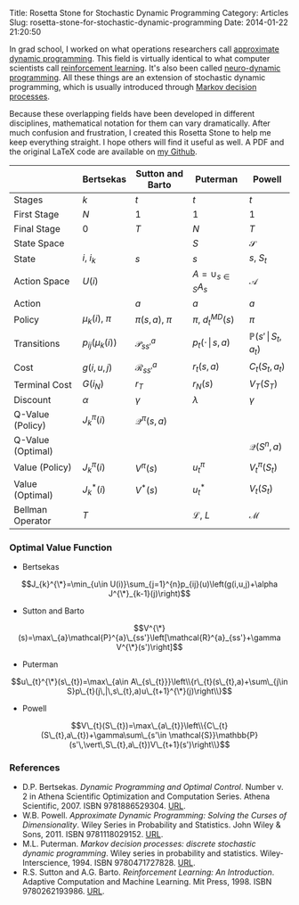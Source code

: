 Title: Rosetta Stone for Stochastic Dynamic Programming
Category: Articles
Slug: rosetta-stone-for-stochastic-dynamic-programming
Date: 2014-01-22 21:20:50


In grad school, I worked on what operations researchers call [approximate dynamic programming](http://adp.princeton.edu/). This field is virtually identical to what computer scientists call [reinforcement learning](http://en.wikipedia.org/wiki/Reinforcement_learning). It's also been called [neuro-dynamic programming](http://athenasc.com/NDP_Review.pdf). All these things are an extension of stochastic dynamic programming, which is usually introduced through [Markov decision processes](http://en.wikipedia.org/wiki/Markov_decision_process).

Because these overlapping fields have been developed in different disciplines, mathematical notation for them can vary dramatically. After much confusion and frustration, I created this Rosetta Stone to help me keep everything straight. I hope others will find it useful as well. A PDF and the original LaTeX code are available on [my Github](https://github.com/tdhopper/Rosetta-Stone-for-Stochastic-Dynamic-Programming).

|                   |      Bertsekas       |     Sutton and Barto     |          Puterman          |                Powell                |
| ----------------- | -------------------- | ------------------------ | -------------------------- | ------------------------------------ |
| Stages            | $k$                  | $t$                      | $t$                        | $t$                                  |
| First Stage       | $N$                  | $1$                      | $1$                        | 1                                    |
| Final Stage       | $0$                  | $T$                      | $N$                        | $T$                                  |
| State Space       |                      |                          | $S$                        | $\mathcal{S}$                        |
| State             | $i$, $i_{k}$         | $s$                      | $s$                        | $s$, $S_{t}$                         |
| Action Space      | $U(i)$               |                          | $A=\cup_{s\in S}A_{s}$     | $\mathcal{A}$                        |
| Action            |                      | $a$                      | $a$                        | $a$                                  |
| Policy            | $\mu_{k}(i)$, $\pi$  | $\pi(s,a)$, $\pi$        | $\pi$, $d_{t}^{MD}(s)$     | $\pi$                                |
| Transitions       | $p_{ij}(\mu_{k}(i))$ | $\mathcal{P}_{ss'}^{a}$  | $p_{t}(\cdot\,\vert\,s,a)$ | $\mathbb{P}(s'\,\vert\,S_{t},a_{t})$ |
| Cost              | $g(i,u,j)$           | $\mathcal{R}_{ss'}^{a}$  | $r_t(s,a)$                 | $C_{t}(S_{t},a_{t})$                 |
| Terminal Cost     | $G(i_{N})$           | $r_{T}$                  | $r_{N}(s)$                 | $V_{T}(S_{T})$                       |
| Discount          | $\alpha$             | $\gamma$                 | $\lambda$                  | $\gamma$                             |
| Q-Value (Policy)  | $J_{k}^{\pi}(i)$     | $\mathcal{Q}^{\pi}(s,a)$ |                                                                  ||
| Q-Value (Optimal) |                      |                          |                            | $\mathcal{Q}(S^{n},a)$               |
| Value (Policy)    | $J_{k}^{\pi}(i)$     | $V^{\pi}(s)$             | $u_{t}^{\pi}$              | $V_{t}^{\pi}(S_{t})$                 |
| Value (Optimal)   | $J_{k}^{*}(i)$       | $V^{*}(s)$               | $u_{t}^{*}$                | $V_{t}(S_{t})$                       |
| Bellman Operator  | $T$                  |                          | $\mathscr{L}$, $L$         | $\mathcal{M}$                        |


### Optimal Value Function

* Bertsekas

$$J_{k}^{\*}=\min_{u\in U(i)}\sum_{j=1}^{n}p_{ij}(u)\left(g(i,u,j)+\alpha J^{\*}_{k-1}(j)\right)$$

* Sutton and Barto

$$V^{\*}(s)=\max\_{a}\mathcal{P}^{a}\_{ss'}\left[\mathcal{R}^{a}_{ss'}+\gamma V^{\*}(s')\right]$$

* Puterman

$$u\_{t}^{\*}(s\_{t})=\max\_{a\in A\_{s\_{t}}}\left\\{r\_{t}(s\_{t},a)+\sum\_{j\in S}p\_{t}(j\,|\,s\_{t},a)u\_{t+1}^{\*}(j)\right\\}$$

* Powell

$$V\_{t}(S\_{t})=\max\_{a\_{t}}\left\\{C\_{t}(S\_{t},a\_{t})+\gamma\sum\_{s'\in \mathcal{S}}\mathbb{P}(s'\,\vert\,S\_{t},a\_{t})V\_{t+1}(s')\right\\}$$

### References

* D.P. Bertsekas. _Dynamic Programming and Optimal Control_. Number v. 2 in Athena Scientific Optimization and Computation Series. Athena Scientific, 2007. ISBN 9781886529304. [URL](http://books.google.com/books?id=eL01YAAACAAJ).
* W.B. Powell. _Approximate Dynamic Programming: Solving the Curses of Dimensionality_. Wiley Series in Probability and Statistics. John Wiley & Sons, 2011. ISBN 9781118029152. [URL](http://books.google.com/books?id=VBuZhne7pmwC).
* M.L. Puterman. _Markov decision processes: discrete stochastic dynamic programming_. Wiley series in probability and statistics. Wiley-Interscience, 1994. ISBN 9780471727828. [URL](http://books.google.com/books?id=Y-gmAQAAIAAJ).
* R.S. Sutton and A.G. Barto. _Reinforcement Learning: An Introduction_. Adaptive Computation and Machine Learning. Mit Press, 1998. ISBN 9780262193986. [URL](http://books.google.com/books?id=CAFR6IBF4xYC).




